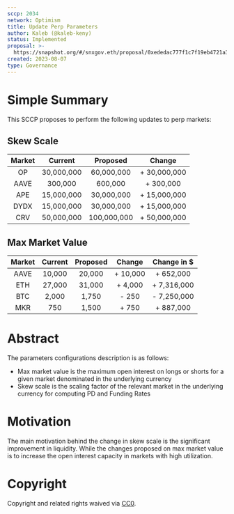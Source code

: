 ```yaml
---
sccp: 2034
network: Optimism
title: Update Perp Parameters
author: Kaleb (@kaleb-keny)
status: Implemented
proposal: >-
  https://snapshot.org/#/snxgov.eth/proposal/0xededac777f1c7f19eb4721a3bbd4e657828a9303b4b19b52feb5ad28239f3735
created: 2023-08-07
type: Governance
---
```


# Simple Summary

This SCCP proposes to perform the following updates to perp markets:

## Skew Scale
| **Market** 	| **Current** 	| **Proposed** 	|  **Change**  	|
|:----------:	|:-----------:	|:------------:	|:------------:	|
|     OP     	|  30,000,000 	|  60,000,000  	| + 30,000,000 	|
|    AAVE    	|   300,000   	|    600,000   	|   + 300,000  	|
|     APE    	|  15,000,000 	|  30,000,000  	| + 15,000,000 	|
|    DYDX    	|  15,000,000 	|  30,000,000  	| + 15,000,000 	|
|     CRV    	|  50,000,000 	|  100,000,000 	| + 50,000,000 	|

## Max Market Value

| **Market** 	| **Current** 	| **Proposed** 	| **Change** 	| **Change in $** 	|
|:----------:	|:-----------:	|:------------:	|:----------:	|:---------------:	|
|    AAVE    	|    10,000   	|    20,000    	|  + 10,000  	|     + 652,000     |
|     ETH    	|    27,000   	|    31,000    	|   + 4,000  	|    + 7,316,000    |
|     BTC    	|    2,000    	|     1,750    	|    - 250   	|    - 7,250,000   	|
|     MKR    	|    750    	|     1,500    	|    + 750   	|    + 887,000   	|

# Abstract


The parameters configurations description is as follows:

- Max market value is the maximum open interest on longs or shorts for a given market denominated in the underlying currency
- Skew scale is the scaling factor of the relevant market in the underlying currency for computing PD and Funding Rates

# Motivation

The main motivation behind the change in skew scale is the significant improvement in liquidity. While the changes proposed on max market value is to increase the open interest capacity in markets with high utilization. 

# Copyright

Copyright and related rights waived via [CC0](https://creativecommons.org/publicdomain/zero/1.0/).



